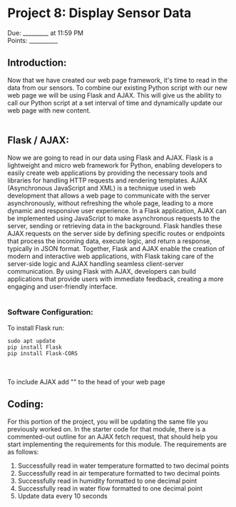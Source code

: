 
# Project 8: Display Sensor Data
Due: _________ at 11:59 PM <br>
Points: __________


## Introduction:
Now that we have created our web page framework, it's time to read in the data from our sensors. To combine our existing Python script with our new web page we will be using Flask and AJAX. This will give us the ability to call our Python script at a set interval of time and dynamically update our web page with new content.
<br><br>
## Flask / AJAX:
Now we are going to read in our data using Flask and AJAX. Flask is a lightweight and micro web framework for Python, enabling developers to easily create web applications by providing the necessary tools and libraries for handling HTTP requests and rendering templates. AJAX (Asynchronous JavaScript and XML) is a technique used in web development that allows a web page to communicate with the server asynchronously, without refreshing the whole page, leading to a more dynamic and responsive user experience. In a Flask application, AJAX can be implemented using JavaScript to make asynchronous requests to the server, sending or retrieving data in the background. Flask handles these AJAX requests on the server side by defining specific routes or endpoints that process the incoming data, execute logic, and return a response, typically in JSON format. Together, Flask and AJAX enable the creation of modern and interactive web applications, with Flask taking care of the server-side logic and AJAX handling seamless client-server communication. By using Flask with AJAX, developers can build applications that provide users with immediate feedback, creating a more engaging and user-friendly interface.
<br><br>

### Software Configuration:
To install Flask run:
`````````
sudo apt update
pip install Flask
pip install Flask-CORS
`````````
<br><br>
To include AJAX add "<script src="https://ajax.googleapis.com/ajax/libs/jquery/3.5.1/jquery.min.js"></script>" to the head of your web page

## Coding:
For this portion of the project, you will be updating the same file you previously worked on. In the starter code for that module, there is a commented-out outline for an AJAX fetch request, that should help you start implementing the requirements for this module. The requirements are as follows:

1. Successfully read in water temperature formatted to two decimal points
2. Successfully read in air temperature formatted to two decimal points
3. Successfully read in humidity formatted to one decimal point
4. Successfully read in water flow formatted to one decimal point
5. Update data every 10 seconds






















